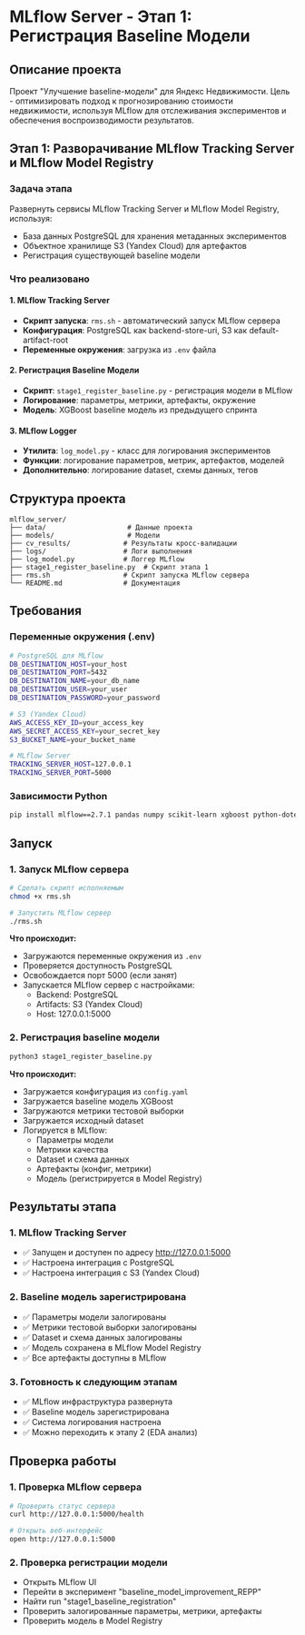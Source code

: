 # MLflow Server - Этап 1: Регистрация Baseline Модели

## Описание проекта

Проект "Улучшение baseline-модели" для Яндекс Недвижимости. Цель - оптимизировать подход к прогнозированию стоимости недвижимости, используя MLflow для отслеживания экспериментов и обеспечения воспроизводимости результатов.

## Этап 1: Разворачивание MLflow Tracking Server и MLflow Model Registry

### Задача этапа
Развернуть сервисы MLflow Tracking Server и MLflow Model Registry, используя:
- База данных PostgreSQL для хранения метаданных экспериментов
- Объектное хранилище S3 (Yandex Cloud) для артефактов
- Регистрация существующей baseline модели

### Что реализовано

#### 1. MLflow Tracking Server
- **Скрипт запуска**: `rms.sh` - автоматический запуск MLflow сервера
- **Конфигурация**: PostgreSQL как backend-store-uri, S3 как default-artifact-root
- **Переменные окружения**: загрузка из `.env` файла

#### 2. Регистрация Baseline Модели
- **Скрипт**: `stage1_register_baseline.py` - регистрация модели в MLflow
- **Логирование**: параметры, метрики, артефакты, окружение
- **Модель**: XGBoost baseline модель из предыдущего спринта

#### 3. MLflow Logger
- **Утилита**: `log_model.py` - класс для логирования экспериментов
- **Функции**: логирование параметров, метрик, артефактов, моделей
- **Дополнительно**: логирование dataset, схемы данных, тегов

## Структура проекта

```
mlflow_server/
├── data/                    # Данные проекта
├── models/                  # Модели 
├── cv_results/             # Результаты кросс-валидации
├── logs/                   # Логи выполнения
├── log_model.py            # Логгер MLflow
├── stage1_register_baseline.py  # Скрипт этапа 1
├── rms.sh                  # Скрипт запуска MLflow сервера
└── README.md               # Документация
```

## Требования

### Переменные окружения (.env)
```bash
# PostgreSQL для MLflow
DB_DESTINATION_HOST=your_host
DB_DESTINATION_PORT=5432
DB_DESTINATION_NAME=your_db_name
DB_DESTINATION_USER=your_user
DB_DESTINATION_PASSWORD=your_password

# S3 (Yandex Cloud)
AWS_ACCESS_KEY_ID=your_access_key
AWS_SECRET_ACCESS_KEY=your_secret_key
S3_BUCKET_NAME=your_bucket_name

# MLflow Server
TRACKING_SERVER_HOST=127.0.0.1
TRACKING_SERVER_PORT=5000
```

### Зависимости Python
```bash
pip install mlflow==2.7.1 pandas numpy scikit-learn xgboost python-dotenv pyyaml
```

## Запуск

### 1. Запуск MLflow сервера
```bash
# Сделать скрипт исполняемым
chmod +x rms.sh

# Запустить MLflow сервер
./rms.sh
```

**Что происходит:**
- Загружаются переменные окружения из `.env`
- Проверяется доступность PostgreSQL
- Освобождается порт 5000 (если занят)
- Запускается MLflow сервер с настройками:
  - Backend: PostgreSQL
  - Artifacts: S3 (Yandex Cloud)
  - Host: 127.0.0.1:5000

### 2. Регистрация baseline модели
```bash
python3 stage1_register_baseline.py
```

**Что происходит:**
- Загружается конфигурация из `config.yaml`
- Загружается baseline модель XGBoost
- Загружаются метрики тестовой выборки
- Загружается исходный dataset
- Логируется в MLflow:
  - Параметры модели
  - Метрики качества
  - Dataset и схема данных
  - Артефакты (конфиг, метрики)
  - Модель (регистрируется в Model Registry)

## Результаты этапа

### 1. MLflow Tracking Server
- ✅ Запущен и доступен по адресу http://127.0.0.1:5000
- ✅ Настроена интеграция с PostgreSQL
- ✅ Настроена интеграция с S3 (Yandex Cloud)

### 2. Baseline модель зарегистрирована
- ✅ Параметры модели залогированы
- ✅ Метрики тестовой выборки залогированы
- ✅ Dataset и схема данных залогированы
- ✅ Модель сохранена в MLflow Model Registry
- ✅ Все артефакты доступны в MLflow

### 3. Готовность к следующим этапам
- ✅ MLflow инфраструктура развернута
- ✅ Baseline модель зарегистрирована
- ✅ Система логирования настроена
- ✅ Можно переходить к этапу 2 (EDA анализ)

## Проверка работы

### 1. Проверка MLflow сервера
```bash
# Проверить статус сервера
curl http://127.0.0.1:5000/health

# Открыть веб-интерфейс
open http://127.0.0.1:5000
```

### 2. Проверка регистрации модели
- Открыть MLflow UI
- Перейти в эксперимент "baseline_model_improvement_REPP"
- Найти run "stage1_baseline_registration"
- Проверить залогированные параметры, метрики, артефакты
- Проверить модель в Model Registry

